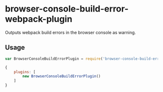 # browser-console-build-error-webpack-plugin
Outputs webpack build errors in the browser console as warning.

## Usage

```javascript
var BrowserConsoleBuildErrorPlugin = require('browser-console-build-error-webpack-plugin');

{
    plugins: [
        new BrowserConsoleBuildErrorPlugin()
    ]
}
```
